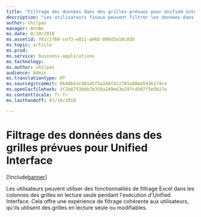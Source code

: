 ```yaml
---
title: "Filtrage des données dans des grilles prévues pour Unified Interface"
description: "Les utilisateurs finaux peuvent filtrer les données dans des grilles"
author: shilpas
manager: AnnBe
ms.date: 8/10/2018
ms.assetid: 781c1f60-ce73-e811-a96b-000d3a18c83b
ms.topic: article
ms.prod: 
ms.service: business-applications
ms.technology: 
ms.author: shilpas
audience: Admin
ms.translationtype: HT
ms.sourcegitcommit: 0b40bb3c98145f5a260f412701a884a5936174ce
ms.openlocfilehash: 3f2b8753bbb7b359a249e63e297cd507f5e5b17e
ms.contentlocale: fr-fr
ms.lasthandoff: 07/18/2018

---
```

# <a name="filtering-data-on-grids-coming-to-unified-interface"></a>Filtrage des données dans des grilles prévues pour Unified Interface


[!include[banner](../../includes/banner.md)]

Les utilisateurs peuvent utiliser des fonctionnalités de filtrage Excel dans les colonnes des grilles en lecture seule pendant l'exécution d'Unified Interface. Cela offre une expérience de filtrage cohérente aux utilisateurs, qu'ils utilisent des grilles en lecture seule ou modifiables.

